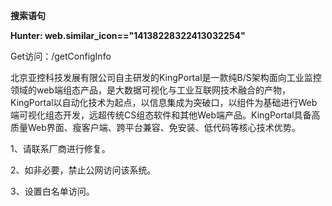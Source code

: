 **搜索语句**

**Hunter: web.similar_icon=="14138228322413032254"**

Get访问：/getConfigInfo

北京亚控科技发展有限公司自主研发的KingPortal是一款纯B/S架构面向工业监控领域的web端组态产品，是大数据可视化与工业互联网技术融合的产物，KingPortal以自动化技术为起点，以信息集成为突破口，以组件为基础进行Web端可视化组态开发，远超传统CS组态软件和其他Web端产品。KingPortal具备高质量Web界面、瘦客户端、跨平台兼容、免安装、低代码等核心技术优势。

1、请联系厂商进行修复。 

2、如非必要，禁止公网访问该系统。 

3、设置白名单访问。